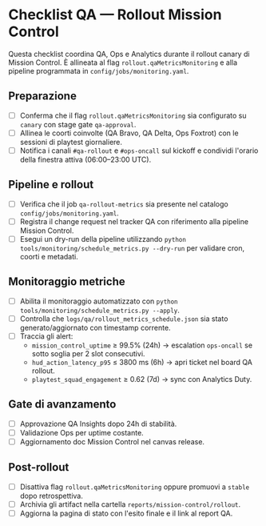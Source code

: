 # Checklist QA — Rollout Mission Control

Questa checklist coordina QA, Ops e Analytics durante il rollout canary di Mission Control.
È allineata al flag `rollout.qaMetricsMonitoring` e alla pipeline programmata in `config/jobs/monitoring.yaml`.

## Preparazione
- [ ] Conferma che il flag `rollout.qaMetricsMonitoring` sia configurato su `canary` con stage gate `qa-approval`.
- [ ] Allinea le coorti coinvolte (QA Bravo, QA Delta, Ops Foxtrot) con le sessioni di playtest giornaliere.
- [ ] Notifica i canali `#qa-rollout` e `#ops-oncall` sul kickoff e condividi l'orario della finestra attiva (06:00–23:00 UTC).

## Pipeline e rollout
- [ ] Verifica che il job `qa-rollout-metrics` sia presente nel catalogo `config/jobs/monitoring.yaml`.
- [ ] Registra il change request nel tracker QA con riferimento alla pipeline Mission Control.
- [ ] Esegui un dry-run della pipeline utilizzando `python tools/monitoring/schedule_metrics.py --dry-run` per validare cron, coorti e metadati.

## Monitoraggio metriche
- [ ] Abilita il monitoraggio automatizzato con `python tools/monitoring/schedule_metrics.py --apply`.
- [ ] Controlla che `logs/qa/rollout_metrics_schedule.json` sia stato generato/aggiornato con timestamp corrente.
- [ ] Traccia gli alert:
  - `mission_control_uptime` ≥ 99.5% (24h) → escalation `ops-oncall` se sotto soglia per 2 slot consecutivi.
  - `hud_action_latency_p95` ≤ 3800 ms (6h) → apri ticket nel board QA rollout.
  - `playtest_squad_engagement` ≥ 0.62 (7d) → sync con Analytics Duty.

## Gate di avanzamento
- [ ] Approvazione QA Insights dopo 24h di stabilità.
- [ ] Validazione Ops per uptime costante.
- [ ] Aggiornamento doc Mission Control nel canvas release.

## Post-rollout
- [ ] Disattiva flag `rollout.qaMetricsMonitoring` oppure promuovi a `stable` dopo retrospettiva.
- [ ] Archivia gli artifact nella cartella `reports/mission-control/rollout`.
- [ ] Aggiorna la pagina di stato con l'esito finale e il link al report QA.
